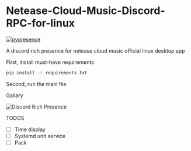 # Netease-Cloud-Music-Discord-RPC-for-linux

[![pypresence](https://img.shields.io/badge/using-pypresence-00bb88.svg?style=for-the-badge&logo=discord&logoWidth=20)](https://github.com/qwertyquerty/pypresence)

A discord rich presence for netease cloud music official linux desktop app

First, install must-have requirements
```bash
pip install -r requirements.txt
```
Second, run the main file

Gallary

![Discord Rich Presence](https://user-images.githubusercontent.com/22847876/115551934-8fea7700-a260-11eb-9c39-a2286fb81d00.png)

TODOS

- [ ] Time display
- [ ] Systemd unit service
- [ ] Pack
